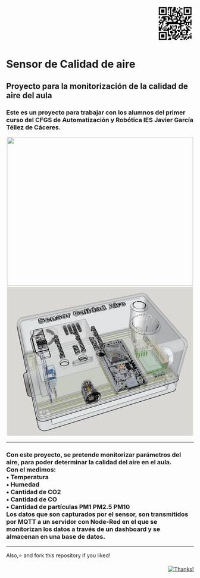 <div align="right">
  <img src="https://github.com/Carl0bre/Calidad_aire/blob/master/test/qr-code.png" width="100" height="100">
</div>

# Sensor de Calidad de aire

## Proyecto para la monitorización de la calidad de aire del aula

### Este es un proyecto para trabajar con los alumnos del primer curso del CFGS de Automatización y Robótica IES Javier García Téllez de Cáceres.

<p align="center">

<img src="https://i.postimg.cc/kXwTrtWW/Sensor-box.jpg"  width="500" height="400">
 <img src="https://github.com/Carl0bre/Calidad_aire/blob/master/images/Sensor_box2.jpg"  width="500" height="400">
</p>

---

<h3> Con este proyecto, se pretende monitorizar parámetros del aire, para poder determinar la calidad del aire en el aula.<br />
Con el medimos:<br />
•	Temperatura <br />
•	Humedad <br />
•	Cantidad de CO2 <br />
•	Cantidad de CO <br />
•	Cantidad de partículas PM1 PM2.5 PM10<br />
Los datos que son capturados por el sensor, son transmitidos por MQTT a un servidor con Node-Red en el que se monitorizan los datos a través de un dashboard y se almacenan en una base de datos.
</h4>

---
<p align="left">
    Also,⭐️ and fork this repository if you liked!
</p>

<div align="right">
  
  [![Thanks!](https://img.shields.io/badge/Thanks%20for%20visiting-Carlobre-1EAEDB.svg)](https://www.github.com/Carl0bre/)

</div>
